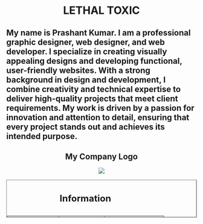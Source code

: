 <!doctype html>
<html>
<head>
<title> lethal toxic </title>
</head>
<body>
<html>
<center><h1> LETHAL TOXIC </h1></center>
<table border = "1" width = "500" height="100" align = "center">
<caption><h2> Information </h2></caption>
<tr align = "center">
<th> Name </th>
<th> Contact </th>
<th> Address </th>
</tr>
<tr align = "center">
<td> Prashant Kumar </td>
<td> 8091209443 </td>
<td> Himachal Pradesh </td>

<p><h2>My name is Prashant Kumar. I am a professional graphic designer, web designer, and web developer. I specialize in creating visually appealing designs and developing functional, user-friendly websites. With a strong background in design and development, I combine creativity and technical expertise to deliver high-quality projects that meet client requirements. My work is driven by a passion for innovation and attention to detail, ensuring that every project stands out and achieves its intended purpose.</h2><p>
 
 <center><p><h2> My Company Logo</h2><p></center>
 <center><img src="E:\work\gearvibe logo.jpg"></center>
